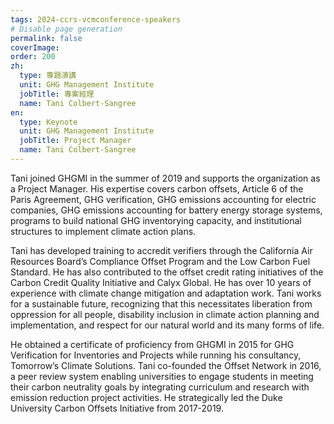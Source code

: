```yaml
---
tags: 2024-ccrs-vcmconference-speakers
# Disable page generation
permalink: false
coverImage:
order: 200
zh:
  type: 專題演講
  unit: GHG Management Institute
  jobTitle: 專案經理
  name: Tani Colbert-Sangree
en:
  type: Keynote
  unit: GHG Management Institute
  jobTitle: Project Manager
  name: Tani Colbert-Sangree
---
```


Tani joined GHGMI in the summer of 2019 and supports the organization as a Project Manager. His expertise covers carbon offsets, Article 6 of the Paris Agreement, GHG verification, GHG emissions accounting for electric companies, GHG emissions accounting for battery energy storage systems, programs to build national GHG inventorying capacity, and institutional structures to implement climate action plans.

Tani has developed training to accredit verifiers through the California Air Resources Board’s Compliance Offset Program and the Low Carbon Fuel Standard. He has also contributed to the offset credit rating initiatives of the Carbon Credit Quality Initiative and Calyx Global. He has over 10 years of experience with climate change mitigation and adaptation work. Tani works for a sustainable future, recognizing that this necessitates liberation from oppression for all people, disability inclusion in climate action planning and implementation, and respect for our natural world and its many forms of life.

He obtained a certificate of proficiency from GHGMI in 2015 for GHG Verification for Inventories and Projects while running his consultancy, Tomorrow’s Climate Solutions. Tani co-founded the Offset Network in 2016, a peer review system enabling universities to engage students in meeting their carbon neutrality goals by integrating curriculum and research with emission reduction project activities. He strategically led the Duke University Carbon Offsets Initiative from 2017-2019.
